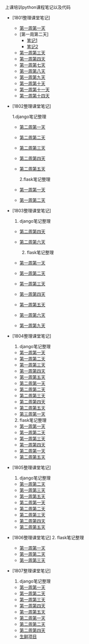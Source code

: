 上课培训python课程笔记以及代码

- [1801整理课堂笔记]
  
  - [第一周第一天](qf_1801/day1/笔记/1.django第一天笔记.txt)
  - [第一周第二天]
    - [笔记1](qf_1801/day2/笔记/django笔记.txt)
    - [笔记2](qf_1801/day2/笔记/django过滤.txt)
  - [第一周第三天](qf_1801/day3/笔记/ss.txt)
  - [第一周第四天](qf_1801/day4/模板笔记.txt)
  - [第一周第七天](qf_1801/day7/笔记/笔记.txt)
  - [第一周第八天](qf_1801/day8/笔记/笔记.txt)
  - [第一周第九天](qf_1801/day9/笔记/笔记.txt)
  - [第一周第十天](qf_1801/day10/笔记/笔记.txt)
  - [第一周第十一天](qf_1801/day11/笔记/第一天开发项目笔记.txt.txt)
  - [第一周第十四天](qf_1801/day14/笔记/部署.txt)
  
- [1802整理课堂笔记]

	1.django笔记整理 
    
  - [第二周第一天](qf_1802/1.django/day1/笔记/笔记.txt)
  - [第二周第二天](qf_1802/1.django/day2/笔记/笔记.txt)
  - [第二周第三天](qf_1802/1.django/day3/笔记/笔记.txt)
  - [第二周第四天](qf_1802/1.django/day4/笔记/笔记.txt)
  - [第二周第五天](qf_1802/1.django/day5/笔记/笔记.md)


	2.flask笔记整理

  - [第一周第一天](qf_1802/2.flask/day1/笔记/笔记.txt)
  - [第一周第二天](qf_1802/2.flask/day2/作业/1.作业.txt)
  
 
- [1803整理课堂笔记]

	1. django笔记整理
  - [第二周第四天](qf_1803/1.django/day04/笔记/笔记.txt)
  - [第二周第六天](qf_1803/1.django/day06/笔记/笔记.txt)
  	
	2. flask笔记整理
  - [第一周第一天](qf_1803/2.flask/day01/笔记/笔记.txt)
  - [第一周第二天](qf_1803/2.flask/day02/笔记/笔记.txt)
  - [第一周第三天](qf_1803/2.flask/day03/笔记/笔记.txt)
  - [第一周第四天](qf_1803/2.flask/day04/笔记/笔记.txt)
  - [第一周第五天](qf_1803/2.flask/day05/笔记/笔记.txt)
  - [第一周第六天](qf_1803/2.flask/day07/笔记/笔记.txt)
  - [第一周第九天](qf_1803/2.flask/day09/笔记/笔记.txt)

 
- [1804整理课堂笔记]

  1. django笔记整理
  - [第一周第一天](qf_1804/1.django/day01/笔记/笔记.txt)
  - [第一周第二天](qf_1804/1.django/day02/笔记/笔记.txt)
  - [第一周第三天](qf_1804/1.django/day03/笔记/笔记.txt)
  - [第一周第四天](qf_1804/1.django/day04/笔记/笔记.txt)
  - [第一周第五天](qf_1804/1.django/day05/笔记/笔记.txt)
  - [第二周第一天](qf_1804/1.django/day06/笔记/笔记.txt)
  - [第二周第二天](qf_1804/1.django/day07/笔记/笔记.txt)
  - [第二周第三天](qf_1804/1.django/day08/笔记/笔记.txt)
  - [第二周第四天](qf_1804/1.django/day09/笔记/笔记.txt)
  - [第二周第五天](qf_1804/1.django/day10/笔记/笔记.txt)
  - [第三周第一天](qf_1804/1.django/day11/笔记/笔记.txt)

  2. flask笔记整理
  - [第一周第一天](qf_1803/4.flask/day01/笔记/笔记.txt)
  - [第一周第二天](qf_1803/4.flask/day02/笔记/笔记.txt)
  - [第一周第三天](qf_1803/4.flask/day03/笔记/笔记.txt)
  - [第一周第四天](qf_1803/4.flask/day04/笔记/笔记.txt)
  - [第二周第一天](qf_1803/4.flask/day07/笔记/笔记.txt)
  - [第二周第五天](qf_1803/4.flask/day10/笔记/笔记.txt)

- [1805整理课堂笔记]

  1. django笔记整理
  - [第一周第二天](qf_1805/1.django/day02/笔记/笔记.txt)
  - [第一周第三天](qf_1805/1.django/day03/笔记/Django大纲.txt)
  - [第一周第五天](qf_1805/1.django/day05/笔记/笔记.txt)
  - [第二周第一天](qf_1805/1.django/day06/笔记/笔记.txt)
  - [第二周第二天](qf_1805/1.django/day07/笔记/笔记.txt)
  - [第二周第三天](qf_1805/1.django/day08/笔记/笔记.txt)
  - [第二周第四天](qf_1805/1.django/day09/笔记/笔记.txt)
  - [第二周第五天](qf_1805/1.django/day10/笔记/笔记.txt)

- [1806整理课堂笔记]
  2. flask笔记整理
  - [第一周第一天](qf_1806/2.flask/day01/笔记/笔记.txt)
  - [第一周第二天](qf_1806/2.flask/day02/笔记/笔记.txt)
  - [第一周第三天](qf_1806/2.flask/day03/笔记/笔记.txt)


- [1807整理课堂笔记]

  1. django笔记整理
  - [第一周第一天](qf_1807/1.django/day01/笔记/笔记.txt)
  - [第一周第二天](qf_1807/1.django/day02/笔记/笔记.txt)
  - [第一周第三天](qf_1807/1.django/day03/笔记/笔记.txt)
  - [第一周第四天](qf_1807/1.django/day04/笔记/笔记.txt)
  - [第一周第五天](qf_1807/1.django/day05/笔记/笔记.txt)
  - [第二周第一天](qf_1807/1.django/day06/笔记/笔记.txt)
  - [第二周第二天](qf_1807/1.django/day07/笔记/笔记.txt)
  - [第二周第四天](qf_1807/1.django/day09/笔记/笔记.txt)
  - [生鲜项目](qf_1807/1.django/fresh_shop)

